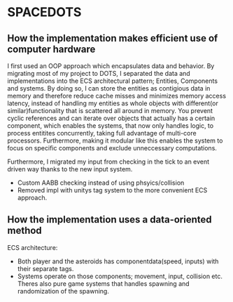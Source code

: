 # SPACEDOTS

## How the implementation makes efficient use of computer hardware

I first used an OOP approach which encapsulates data and behavior. By migrating most of my project to DOTS, I separated the data and implementations into the ECS architectural pattern; Entities, Components and systems. By doing so, I can store the entities as contigious data in memory and therefore reduce cache misses and minimizes memory access latency, instead of handling my entities as whole objects with different(or similar)functionality that is scattered all around in memory. You prevent cyclic references and can iterate over objects that actually has a certain component, which enables the systems, that now only handles logic, to process entitites concurrently, taking full advantage of multi-core processors. Furthermore, making it modular like this enables the system to focus on specific components and exclude unneccessary computations.

Furthermore, I migrated my input from checking in the tick to an event driven way thanks to the new input system.

* Custom AABB checking instead of using phsyics/collision
* Removed impl with unitys tag system to the more convenient ECS approach.


## How the implementation uses a data-oriented method

ECS architecture:

* Both player and the asteroids has componentdata(speed, inputs) with their separate tags.
* Systems operate on those components; movement, input, collision etc. Theres also pure game systems that handles spawning and randomization of the spawning.
  
